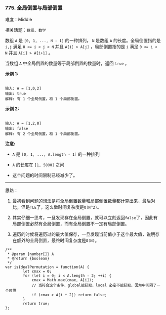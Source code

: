 ### 775. 全局倒置与局部倒置

难度：Middle

相关话题：`数组`、`数学`

数组 `A` 是 `[0, 1, ..., N - 1]` 的一种排列， `N`  是数组 `A` 的长度。全局倒置指的是  `i,j` 满足 `0 <= i < j < N`  并且 `A[i] > A[j]` ，局部倒置指的是  `i`  满足 `0 <= i < N` 并且 `A[i] > A[i+1]` 。



当数组 `A` 中全局倒置的数量等于局部倒置的数量时，返回  `true`  。







**示例 1:** 



```

输入: A = [1,0,2]
输出: true
解释: 有 1 个全局倒置，和 1 个局部倒置。
```


**示例 2:** 



```

输入: A = [1,2,0]
输出: false
解释: 有 2 个全局倒置，和 1 个局部倒置。
```


**注意:** 




* `A`  是 `[0, 1, ..., A.length - 1]` 的一种排列

* `A`  的长度在 `[1, 5000]` 之间

* 这个问题的时间限制已经减少了。






-----

思路：

1. 最初看到问题的想法是将全局倒置数量和局部倒置数量都计算出来，最后对比，但是`TLE`了，这么做时间复杂度是`O(N^2)`。

2. 其实仔细一思考，一旦发现存在全局倒置，就可以立刻返回`false`了，因此有局部倒置必然有全局倒置，而有全局倒置不一定有局部倒置。

3. 遍历的时候将遍历过的最大值保存，一旦发现当前值小于这个最大值，说明存在额外的全局倒置，最终时间复杂度是`O(N)`。

```
/**
 * @param {number[]} A
 * @return {boolean}
 */
var isIdealPermutation = function(A) {
        let cmax = 0;
        for (let i = 0; i < A.length - 2; ++i) {
            cmax = Math.max(cmax, A[i]);
            // 当符合这个条件，global能获取，local 必定不能获取，因为中间隔了一个位置
            if (cmax > A[i + 2]) return false;
        }
        return true;
};
```

